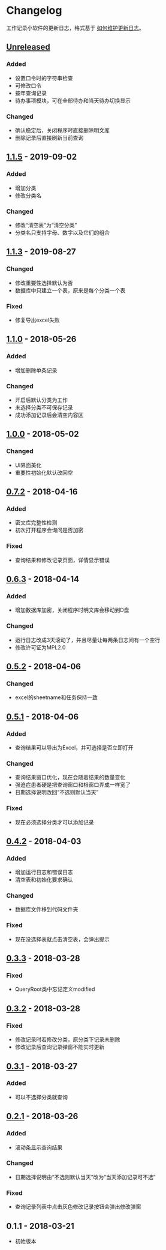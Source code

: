# Changelog
工作记录小软件的更新日志，格式基于 [如何维护更新日志](https://keepachangelog.com/zh-CN/1.0.0/)。

## [Unreleased]
### Added
- 设置口令时的字符串检查
- 可修改口令
- 按年查询记录
- 待办事项模块，可在全部待办和当天待办切换显示
### Changed
- 确认稳定后，关闭程序时直接删除明文库
- 删除记录后直接刷新当前查询

## [1.1.5] - 2019-09-02
### Added
- 增加分类
- 修改分类名
### Changed
- 修改“清空表”为“清空分类”
- 分类名只支持字母、数字以及它们的组合

## [1.1.3] - 2019-08-27
### Changed
- 修改重要性选择默认为否
- 数据库中只建立一个表，原来是每个分类一个表
### Fixed
- 修复导出excel失败

## [1.1.0] - 2018-05-26
### Added
- 增加删除单条记录
### Changed
- 开启后默认分类为工作
- 未选择分类不可保存记录
- 成功添加记录后会清空内容区

## [1.0.0] - 2018-05-02
### Changed
- UI界面美化
- 重要性初始化默认改回空

## [0.7.2] - 2018-04-16
### Added
- 密文库完整性检测
- 初次打开程序会询问是否加密
### Fixed
- 查询结果和修改记录页面，详情显示错误

## [0.6.3] - 2018-04-14
### Added
- 增加数据库加密，关闭程序时明文库会移动到D盘
### Changed
- 运行日志改成3天滚动了，并且尽量让每两条日志间有一个空行
- 修改许可证为MPL2.0

## [0.5.2] - 2018-04-06
### Changed
- excel的sheetname和任务保持一致

## [0.5.1] - 2018-04-06
### Added
- 查询结果可以导出为Excel，并可选择是否立即打开
### Changed
- 查询结果窗口优化，现在会随着结果的数量变化
- 强迫症患者硬是把查询窗口和根窗口弄成一样宽了
- 日期选择说明改回“不选则默认当天”
### Fixed
- 现在必须选择分类才可以添加记录

## [0.4.2] - 2018-04-03
### Added
- 增加运行日志和错误日志
- 清空表和初始化要求确认
### Changed
- 数据库文件移到代码文件夹
### Fixed
- 现在没选择表就点击清空表，会弹出提示

## [0.3.3] - 2018-03-28
### Fixed
- QueryRoot类中忘记定义modified

## [0.3.2] - 2018-03-28
### Fixed
- 修改记录时若修改分类，原分类下记录未删除
- 修改记录后查询记录弹窗不能实时更新

## [0.3.1] - 2018-03-27
### Added
- 可以不选择分类就查询

## [0.2.1] - 2018-03-26
### Added
- 滚动条显示查询结果

### Changed
- 日期选择说明由“不选则默认当天”改为“当天添加记录可不选”

### Fixed
- 查询记录列表中点击灰色修改记录按钮会弹出修改弹窗

## 0.1.1 - 2018-03-21
- 初始版本

[Unreleased]: https://github.com/WolfWW/python-work-diary/compare/v1.1.5...HEAD
[1.1.5]: https://github.com/WolfWW/python-work-diary/compare/v1.1.3...v1.1.5
[1.1.3]: https://github.com/WolfWW/python-work-diary/compare/v1.1.1...v1.1.3
[1.1.1]: https://github.com/WolfWW/python-work-diary/compare/v1.1.0...v1.1.1
[1.1.0]: https://github.com/WolfWW/python-work-diary/compare/v1.0.0...v1.1.0
[1.0.0]: https://github.com/WolfWW/python-work-diary/compare/v0.7.2...v1.0.0
[0.7.2]: https://github.com/WolfWW/python-work-diary/compare/v0.6.3...v0.7.2
[0.6.3]: https://github.com/WolfWW/python-work-diary/compare/v0.5.2...v0.6.3
[0.5.2]: https://github.com/WolfWW/python-work-diary/compare/v0.5.1...v0.5.2
[0.5.1]: https://github.com/WolfWW/python-work-diary/compare/v0.4.2...v0.5.1
[0.4.2]: https://github.com/WolfWW/python-work-diary/compare/v0.3.3...v0.4.2
[0.3.3]: https://github.com/WolfWW/python-work-diary/compare/v0.3.2...v0.3.3
[0.3.2]: https://github.com/WolfWW/python-work-diary/compare/v0.3.1...v0.3.2
[0.3.1]: https://github.com/WolfWW/python-work-diary/compare/v0.2.1...v0.3.1
[0.2.1]: https://github.com/WolfWW/python-work-diary/compare/v0.1.1...v0.2.1